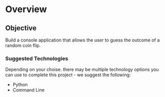 # Overview

## Objective
Build a console application that allows the user to guess the outcome of a random coin flip.

### Suggested Technologies
Depending on your choise. there may be multiple technology options you can use to complete this project - we suggest the following:

* Python
* Command Line

